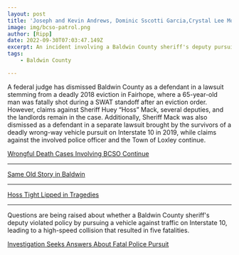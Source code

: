 ```yaml
---
layout: post
title: 'Joseph and Kevin Andrews, Dominic Sscotti Garcia,Crystal Lee Moradie, Payton Leigh Northcut'
image: img/bcso-patrol.png
author: [Ripp]
date: 2022-09-30T07:03:47.149Z
excerpt: An incident involving a Baldwin County sheriff's deputy pursuing a vehicle against traffic on Interstate 10 resulted in a high-speed collision, claiming the lives of five individuals. Questions are now being raised about whether the deputy violated policy during the pursuit.
tags:
    - Baldwin County

---
```



A federal judge has dismissed Baldwin County as a defendant in a lawsuit stemming from a deadly 2018 eviction in Fairhope, where a 65-year-old man was fatally shot during a SWAT standoff after an eviction order. However, claims against Sheriff Huey “Hoss” Mack, several deputies, and the landlords remain in the case. Additionally, Sheriff Mack was also dismissed as a defendant in a separate lawsuit brought by the survivors of a deadly wrong-way vehicle pursuit on Interstate 10 in 2019, while claims against the involved police officer and the Town of Loxley continue.

[Wrongful Death Cases Involving BCSO Continue](https://lagniappemobile.com/wrongful-death-cases-involving-bcso-continue/)

-----

[Same Old Story in Baldwin](https://lagniappemobile.com/same-old-story-in-baldwin/)

------

[Hoss Tight Lipped in Tragedies](https://lagniappemobile.com/hoss-tight-lipped-in-tragedies/)

-----

Questions are being raised about whether a Baldwin County sheriff's deputy violated policy by pursuing a vehicle against traffic on Interstate 10, leading to a high-speed collision that resulted in five fatalities.

[Investigation Seeks Answers About Fatal Police Pursuit](https://lagniappemobile.com/investigation-seeks-answers-about-fatal-police-pursuit/)

